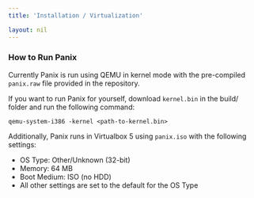 ```yaml
---
title: 'Installation / Virtualization'

layout: nil
---
```


### How to Run Panix

Currently Panix is run using QEMU in kernel mode with the pre-compiled `panix.raw` file provided in the repository.

If you want to run Panix for yourself, download `kernel.bin` in the build/ folder and run the following command:

`qemu-system-i386 -kernel <path-to-kernel.bin>`

Additionally, Panix runs in Virtualbox 5 using `panix.iso` with the following settings:

- OS Type: Other/Unknown (32-bit)
- Memory: 64 MB
- Boot Medium: ISO (no HDD)
- All other settings are set to the default for the OS Type
